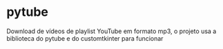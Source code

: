 # pytube
Download de vídeos de playlist YouTube em formato mp3, o projeto usa a biblioteca do pytube e do customtkinter para funcionar
